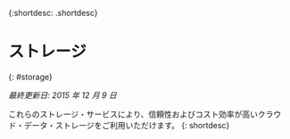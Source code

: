 {:shortdesc: .shortdesc} 

# ストレージ
{: #storage}

*最終更新日: 2015 年 12 月 9 日*

これらのストレージ・サービスにより、信頼性およびコスト効率が高いクラウド・データ・ストレージをご利用いただけます。
{: shortdesc}



